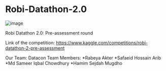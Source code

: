 # Robi-Datathon-2.0
![image](https://user-images.githubusercontent.com/44209638/174002303-ae307e34-73aa-4d8c-9f8a-688bc7c089a7.png)

Robi Datathon 2.0: Pre-assessment round

Link of the competition:
https://www.kaggle.com/competitions/robi-datathon-2-pre-assessment


Our Team: Datacon
Team Members:
*Rabeya Akter
*Safaeid Hossain Arib
*Md Sameer Iqbal Chowdhury
*Hamim Sejdah Mugdho
